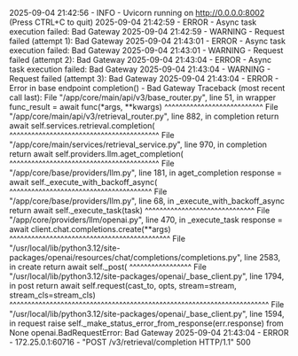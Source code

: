 2025-09-04 21:42:56 - INFO - Uvicorn running on http://0.0.0.0:8002 (Press CTRL+C to quit)
2025-09-04 21:42:59 - ERROR - Async task execution failed: Bad Gateway
2025-09-04 21:42:59 - WARNING - Request failed (attempt 1): Bad Gateway
2025-09-04 21:43:01 - ERROR - Async task execution failed: Bad Gateway
2025-09-04 21:43:01 - WARNING - Request failed (attempt 2): Bad Gateway
2025-09-04 21:43:04 - ERROR - Async task execution failed: Bad Gateway
2025-09-04 21:43:04 - WARNING - Request failed (attempt 3): Bad Gateway
2025-09-04 21:43:04 - ERROR - Error in base endpoint completion() - Bad Gateway
Traceback (most recent call last):
  File "/app/core/main/api/v3/base_router.py", line 51, in wrapper
    func_result = await func(*args, **kwargs)
                  ^^^^^^^^^^^^^^^^^^^^^^^^^^^
  File "/app/core/main/api/v3/retrieval_router.py", line 882, in completion
    return await self.services.retrieval.completion(
           ^^^^^^^^^^^^^^^^^^^^^^^^^^^^^^^^^^^^^^^^^
  File "/app/core/main/services/retrieval_service.py", line 970, in completion
    return await self.providers.llm.aget_completion(
           ^^^^^^^^^^^^^^^^^^^^^^^^^^^^^^^^^^^^^^^^^
  File "/app/core/base/providers/llm.py", line 181, in aget_completion
    response = await self._execute_with_backoff_async(
               ^^^^^^^^^^^^^^^^^^^^^^^^^^^^^^^^^^^^^^^
  File "/app/core/base/providers/llm.py", line 68, in _execute_with_backoff_async
    return await self._execute_task(task)
           ^^^^^^^^^^^^^^^^^^^^^^^^^^^^^^
  File "/app/core/providers/llm/openai.py", line 470, in _execute_task
    response = await client.chat.completions.create(**args)
               ^^^^^^^^^^^^^^^^^^^^^^^^^^^^^^^^^^^^^^^^^^^^
  File "/usr/local/lib/python3.12/site-packages/openai/resources/chat/completions/completions.py", line 2583, in create
    return await self._post(
           ^^^^^^^^^^^^^^^^^
  File "/usr/local/lib/python3.12/site-packages/openai/_base_client.py", line 1794, in post
    return await self.request(cast_to, opts, stream=stream, stream_cls=stream_cls)
           ^^^^^^^^^^^^^^^^^^^^^^^^^^^^^^^^^^^^^^^^^^^^^^^^^^^^^^^^^^^^^^^^^^^^^^^
  File "/usr/local/lib/python3.12/site-packages/openai/_base_client.py", line 1594, in request
    raise self._make_status_error_from_response(err.response) from None
openai.BadRequestError: Bad Gateway
2025-09-04 21:43:04 - ERROR - 172.25.0.1:60716 - "POST /v3/retrieval/completion HTTP/1.1" 500